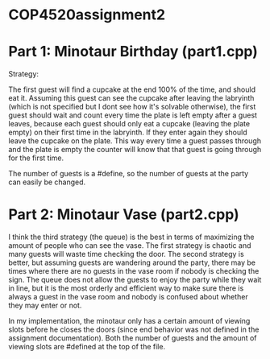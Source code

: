 # COP4520assignment2

# Part 1: Minotaur Birthday (part1.cpp)


Strategy:

The first guest will find a cupcake at the end 100% of the time, and should eat it. Assuming
this guest can see the cupcake after leaving the labryinth (which is not specified but I dont
see how it's solvable otherwise), the first guest should wait and count every time the plate is left
empty after a guest leaves, because each guest should only eat a cupcake (leaving the plate empty) on
their first time in the labryinth. If they enter again they should leave the cupcake on the plate. This
way every time a guest passes through and the plate is empty the counter will know that that guest is going
through for the first time.

The number of guests is a #define, so the number of guests at the party can easily be changed.

# Part 2: Minotaur Vase (part2.cpp)

I think the third strategy (the queue) is the best in terms of maximizing the amount of people who can see the vase. The first strategy is chaotic and many guests will waste time checking the door. The second strategy is better, but assuming guests are wandering around the party, there may be times where there are no guests in the vase room if nobody is checking the sign. The queue does not allow the guests to enjoy the party while they wait in line, but it is the most orderly and efficient way to make sure there is always a guest in the vase room and nobody is confused about whether they may enter or not.

In my implementation, the minotaur only has a certain amount of viewing slots before he closes the doors (since end behavior was not defined in the assignment documentation). Both the number of guests and the amount of viewing slots are #defined at the top of the file.
